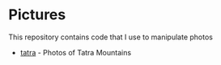 # Pictures

This repository contains code that I use to manipulate photos

- [tatra](tatra) - Photos of Tatra Mountains
